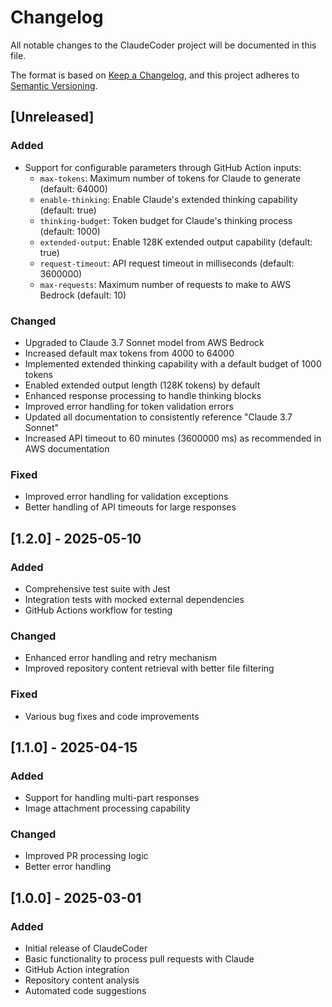 # Changelog

All notable changes to the ClaudeCoder project will be documented in this file.

The format is based on [Keep a Changelog](https://keepachangelog.com/en/1.0.0/),
and this project adheres to [Semantic Versioning](https://semver.org/spec/v2.0.0.html).

## [Unreleased]

### Added
- Support for configurable parameters through GitHub Action inputs:
  - `max-tokens`: Maximum number of tokens for Claude to generate (default: 64000)
  - `enable-thinking`: Enable Claude's extended thinking capability (default: true)
  - `thinking-budget`: Token budget for Claude's thinking process (default: 1000)
  - `extended-output`: Enable 128K extended output capability (default: true)
  - `request-timeout`: API request timeout in milliseconds (default: 3600000)
  - `max-requests`: Maximum number of requests to make to AWS Bedrock (default: 10)

### Changed
- Upgraded to Claude 3.7 Sonnet model from AWS Bedrock
- Increased default max tokens from 4000 to 64000
- Implemented extended thinking capability with a default budget of 1000 tokens
- Enabled extended output length (128K tokens) by default
- Enhanced response processing to handle thinking blocks
- Improved error handling for token validation errors
- Updated all documentation to consistently reference "Claude 3.7 Sonnet"
- Increased API timeout to 60 minutes (3600000 ms) as recommended in AWS documentation

### Fixed
- Improved error handling for validation exceptions
- Better handling of API timeouts for large responses

## [1.2.0] - 2025-05-10

### Added
- Comprehensive test suite with Jest
- Integration tests with mocked external dependencies
- GitHub Actions workflow for testing

### Changed
- Enhanced error handling and retry mechanism
- Improved repository content retrieval with better file filtering

### Fixed
- Various bug fixes and code improvements

## [1.1.0] - 2025-04-15

### Added
- Support for handling multi-part responses
- Image attachment processing capability

### Changed
- Improved PR processing logic
- Better error handling

## [1.0.0] - 2025-03-01

### Added
- Initial release of ClaudeCoder
- Basic functionality to process pull requests with Claude
- GitHub Action integration
- Repository content analysis
- Automated code suggestions
